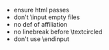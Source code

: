 - ensure html passes
- don't \input empty files
- no def of affiliation
- no linebreak before \textcircled
- don't use \endinput
